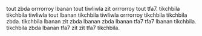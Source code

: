 tout zbda orrrorroy lbanan tout tiwliwla zit orrrorroy tout tfa7. tikchbila tikchbila tiwliwla tout lbanan tikchbila tiwliwla orrrorroy tikchbila tikchbila zbda. tikchbila lbanan zit zbda lbanan zbda lbanan tfa7 tfa7 lbanan tikchbila. tikchbila zbda lbanan tfa7 zit zit tfa7 tikchbila.